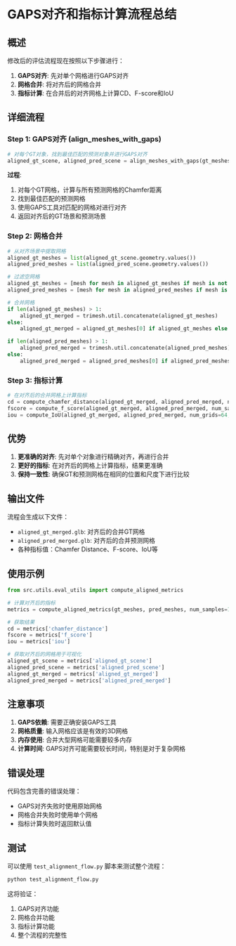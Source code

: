 # GAPS对齐和指标计算流程总结

## 概述

修改后的评估流程现在按照以下步骤进行：
1. **GAPS对齐**: 先对单个网格进行GAPS对齐
2. **网格合并**: 将对齐后的网格合并
3. **指标计算**: 在合并后的对齐网格上计算CD、F-score和IoU

## 详细流程

### Step 1: GAPS对齐 (align_meshes_with_gaps)

```python
# 对每个GT对象，找到最佳匹配的预测对象并进行GAPS对齐
aligned_gt_scene, aligned_pred_scene = align_meshes_with_gaps(gt_meshes, pred_meshes)
```

**过程**:
1. 对每个GT网格，计算与所有预测网格的Chamfer距离
2. 找到最佳匹配的预测网格
3. 使用GAPS工具对匹配的网格对进行对齐
4. 返回对齐后的GT场景和预测场景

### Step 2: 网格合并

```python
# 从对齐场景中提取网格
aligned_gt_meshes = list(aligned_gt_scene.geometry.values())
aligned_pred_meshes = list(aligned_pred_scene.geometry.values())

# 过滤空网格
aligned_gt_meshes = [mesh for mesh in aligned_gt_meshes if mesh is not None and len(mesh.vertices) > 0]
aligned_pred_meshes = [mesh for mesh in aligned_pred_meshes if mesh is not None and len(mesh.vertices) > 0]

# 合并网格
if len(aligned_gt_meshes) > 1:
    aligned_gt_merged = trimesh.util.concatenate(aligned_gt_meshes)
else:
    aligned_gt_merged = aligned_gt_meshes[0] if aligned_gt_meshes else trimesh.Trimesh()

if len(aligned_pred_meshes) > 1:
    aligned_pred_merged = trimesh.util.concatenate(aligned_pred_meshes)
else:
    aligned_pred_merged = aligned_pred_meshes[0] if aligned_pred_meshes else trimesh.Trimesh()
```

### Step 3: 指标计算

```python
# 在对齐后的合并网格上计算指标
cd = compute_chamfer_distance(aligned_gt_merged, aligned_pred_merged, num_samples=num_samples)
fscore = compute_f_score(aligned_gt_merged, aligned_pred_merged, num_samples=num_samples, threshold=0.1)
iou = compute_IoU(aligned_gt_merged, aligned_pred_merged, num_grids=64, scale=2.0)
```

## 优势

1. **更准确的对齐**: 先对单个对象进行精确对齐，再进行合并
2. **更好的指标**: 在对齐后的网格上计算指标，结果更准确
3. **保持一致性**: 确保GT和预测网格在相同的位置和尺度下进行比较

## 输出文件

流程会生成以下文件：
- `aligned_gt_merged.glb`: 对齐后的合并GT网格
- `aligned_pred_merged.glb`: 对齐后的合并预测网格
- 各种指标值：Chamfer Distance、F-score、IoU等

## 使用示例

```python
from src.utils.eval_utils import compute_aligned_metrics

# 计算对齐后的指标
metrics = compute_aligned_metrics(gt_meshes, pred_meshes, num_samples=10000)

# 获取结果
cd = metrics['chamfer_distance']
fscore = metrics['f_score']
iou = metrics['iou']

# 获取对齐后的网格用于可视化
aligned_gt_scene = metrics['aligned_gt_scene']
aligned_pred_scene = metrics['aligned_pred_scene']
aligned_gt_merged = metrics['aligned_gt_merged']
aligned_pred_merged = metrics['aligned_pred_merged']
```

## 注意事项

1. **GAPS依赖**: 需要正确安装GAPS工具
2. **网格质量**: 输入网格应该是有效的3D网格
3. **内存使用**: 合并大型网格可能需要较多内存
4. **计算时间**: GAPS对齐可能需要较长时间，特别是对于复杂网格

## 错误处理

代码包含完善的错误处理：
- GAPS对齐失败时使用原始网格
- 网格合并失败时使用单个网格
- 指标计算失败时返回默认值

## 测试

可以使用 `test_alignment_flow.py` 脚本来测试整个流程：

```bash
python test_alignment_flow.py
```

这将验证：
1. GAPS对齐功能
2. 网格合并功能
3. 指标计算功能
4. 整个流程的完整性
